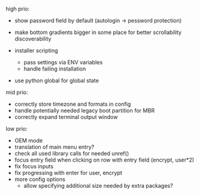 high prio:
* show password field by default (autologin -> pessword protection)

* make bottom gradients bigger in some place for better scrollability discoverability

* installer scripting
    * pass settings via ENV variables
    * handle failing installation

* use python global for global state

mid prio:

* correctly store timezone and formats in config
* handle potentially needed legacy boot partition for MBR
* correctly expand terminal output window

low prio:

* OEM mode
* translation of main menu entry?
* check all used library calls for needed unref()
* focus entry field when clicking on row with entry field (encrypt, user*2)
* fix focus inputs
* fix progressing with enter for user, encrypt
* more config options
    * allow specifying additional size needed by extra packages?
